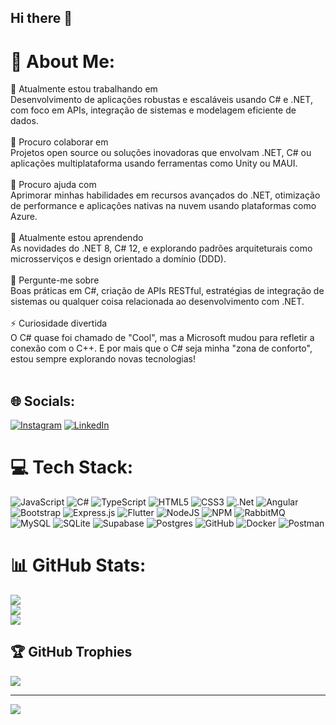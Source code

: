 ## Hi there 👋
# 💫 About Me:
🔭 Atualmente estou trabalhando em<br>Desenvolvimento de aplicações robustas e escaláveis usando C# e .NET, com foco em APIs, integração de sistemas e modelagem eficiente de dados.<br><br>👯 Procuro colaborar em<br>Projetos open source ou soluções inovadoras que envolvam .NET, C# ou aplicações multiplataforma usando ferramentas como Unity ou MAUI.<br><br>🤝 Procuro ajuda com<br>Aprimorar minhas habilidades em recursos avançados do .NET, otimização de performance e aplicações nativas na nuvem usando plataformas como Azure.<br><br>🌱 Atualmente estou aprendendo<br>As novidades do .NET 8, C# 12, e explorando padrões arquiteturais como microsserviços e design orientado a domínio (DDD).<br><br>💬 Pergunte-me sobre<br>Boas práticas em C#, criação de APIs RESTful, estratégias de integração de sistemas ou qualquer coisa relacionada ao desenvolvimento com .NET.<br><br>⚡ Curiosidade divertida<br>O C# quase foi chamado de "Cool", mas a Microsoft mudou para refletir a conexão com o C++. E por mais que o C# seja minha "zona de conforto", estou sempre explorando novas tecnologias!<br><br>


## 🌐 Socials:
[![Instagram](https://img.shields.io/badge/Instagram-%23E4405F.svg?logo=Instagram&logoColor=white)](https://instagram.com/ianfontesn) [![LinkedIn](https://img.shields.io/badge/LinkedIn-%230077B5.svg?logo=linkedin&logoColor=white)](https://linkedin.com/in/https://linkedin.com/in/ianfontesn) 

# 💻 Tech Stack:
![JavaScript](https://img.shields.io/badge/javascript-%23323330.svg?style=for-the-badge&logo=javascript&logoColor=%23F7DF1E) ![C#](https://img.shields.io/badge/c%23-%23239120.svg?style=for-the-badge&logo=csharp&logoColor=white) ![TypeScript](https://img.shields.io/badge/typescript-%23007ACC.svg?style=for-the-badge&logo=typescript&logoColor=white) ![HTML5](https://img.shields.io/badge/html5-%23E34F26.svg?style=for-the-badge&logo=html5&logoColor=white) ![CSS3](https://img.shields.io/badge/css3-%231572B6.svg?style=for-the-badge&logo=css3&logoColor=white) ![.Net](https://img.shields.io/badge/.NET-5C2D91?style=for-the-badge&logo=.net&logoColor=white) ![Angular](https://img.shields.io/badge/angular-%23DD0031.svg?style=for-the-badge&logo=angular&logoColor=white) ![Bootstrap](https://img.shields.io/badge/bootstrap-%238511FA.svg?style=for-the-badge&logo=bootstrap&logoColor=white) ![Express.js](https://img.shields.io/badge/express.js-%23404d59.svg?style=for-the-badge&logo=express&logoColor=%2361DAFB) ![Flutter](https://img.shields.io/badge/Flutter-%2302569B.svg?style=for-the-badge&logo=Flutter&logoColor=white) ![NodeJS](https://img.shields.io/badge/node.js-6DA55F?style=for-the-badge&logo=node.js&logoColor=white) ![NPM](https://img.shields.io/badge/NPM-%23CB3837.svg?style=for-the-badge&logo=npm&logoColor=white) ![RabbitMQ](https://img.shields.io/badge/rabbitmq-FF6600?style=for-the-badge&logo=rabbitmq&logoColor=white) ![MySQL](https://img.shields.io/badge/mysql-4479A1.svg?style=for-the-badge&logo=mysql&logoColor=white) ![SQLite](https://img.shields.io/badge/sqlite-%2307405e.svg?style=for-the-badge&logo=sqlite&logoColor=white) ![Supabase](https://img.shields.io/badge/Supabase-3ECF8E?style=for-the-badge&logo=supabase&logoColor=white) ![Postgres](https://img.shields.io/badge/postgres-%23316192.svg?style=for-the-badge&logo=postgresql&logoColor=white) ![GitHub](https://img.shields.io/badge/github-%23121011.svg?style=for-the-badge&logo=github&logoColor=white) ![Docker](https://img.shields.io/badge/docker-%230db7ed.svg?style=for-the-badge&logo=docker&logoColor=white) ![Postman](https://img.shields.io/badge/Postman-FF6C37?style=for-the-badge&logo=postman&logoColor=white)
# 📊 GitHub Stats:
![](https://github-readme-stats.vercel.app/api?username=ianfontesn&theme=dark&hide_border=false&include_all_commits=false&count_private=true)<br/>
![](https://github-readme-streak-stats.herokuapp.com/?user=ianfontesn&theme=dark&hide_border=false)<br/>
![](https://github-readme-stats.vercel.app/api/top-langs/?username=ianfontesn&theme=dark&hide_border=false&include_all_commits=false&count_private=true&layout=compact)

## 🏆 GitHub Trophies
![](https://github-profile-trophy.vercel.app/?username=ianfontesn&theme=radical&no-frame=false&no-bg=true&margin-w=4)

---
[![](https://visitcount.itsvg.in/api?id=ianfontesn&icon=0&color=0)](https://visitcount.itsvg.in)

<!-- Proudly created with GPRM ( https://gprm.itsvg.in ) -->
